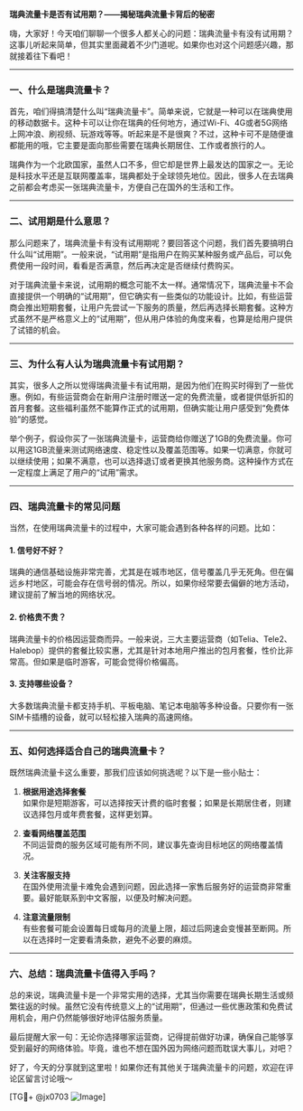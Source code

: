 **瑞典流量卡是否有试用期？——揭秘瑞典流量卡背后的秘密**

嗨，大家好！今天咱们聊聊一个很多人都关心的问题：瑞典流量卡有没有试用期？这事儿听起来简单，但其实里面藏着不少门道呢。如果你也对这个问题感兴趣，那就接着往下看吧！

---

### 一、什么是瑞典流量卡？

首先，咱们得搞清楚什么叫“瑞典流量卡”。简单来说，它就是一种可以在瑞典使用的移动数据卡。这种卡可以让你在瑞典的任何地方，通过Wi-Fi、4G或者5G网络上网冲浪、刷视频、玩游戏等等。听起来是不是很爽？不过，这种卡可不是随便谁都能用的哦，它主要是面向那些需要在瑞典长期居住、工作或者旅行的人。

瑞典作为一个北欧国家，虽然人口不多，但它却是世界上最发达的国家之一。无论是科技水平还是互联网覆盖率，瑞典都处于全球领先地位。因此，很多人在去瑞典之前都会考虑买一张瑞典流量卡，方便自己在国外的生活和工作。

---

### 二、试用期是什么意思？

那么问题来了，瑞典流量卡有没有试用期呢？要回答这个问题，我们首先要搞明白什么叫“试用期”。一般来说，“试用期”是指用户在购买某种服务或产品后，可以免费使用一段时间，看看是否满意，然后再决定是否继续付费购买。

对于瑞典流量卡来说，试用期的概念可能不太一样。通常情况下，瑞典流量卡不会直接提供一个明确的“试用期”，但它确实有一些类似的功能设计。比如，有些运营商会推出短期套餐，让用户先尝试一下服务的质量，然后再选择长期套餐。这种方式虽然不是严格意义上的“试用期”，但从用户体验的角度来看，也算是给用户提供了试错的机会。

---

### 三、为什么有人认为瑞典流量卡有试用期？

其实，很多人之所以觉得瑞典流量卡有试用期，是因为他们在购买时得到了一些优惠。例如，有些运营商会在新用户注册时赠送一定的免费流量，或者提供低折扣的首月套餐。这些福利虽然不能算作正式的试用期，但确实能让用户感受到“免费体验”的感觉。

举个例子，假设你买了一张瑞典流量卡，运营商给你赠送了1GB的免费流量。你可以用这1GB流量来测试网络速度、稳定性以及覆盖范围等。如果一切满意，你就可以继续使用；如果不满意，也可以选择退订或者更换其他服务商。这种操作方式在一定程度上满足了用户的“试用”需求。

---

### 四、瑞典流量卡的常见问题

当然，在使用瑞典流量卡的过程中，大家可能会遇到各种各样的问题。比如：

#### 1. **信号好不好？**
   瑞典的通信基础设施非常完善，尤其是在城市地区，信号覆盖几乎无死角。但在偏远乡村地区，可能会存在信号弱的情况。所以，如果你经常要去偏僻的地方活动，建议提前了解当地的网络状况。

#### 2. **价格贵不贵？**
   瑞典流量卡的价格因运营商而异。一般来说，三大主要运营商（如Telia、Tele2、Halebop）提供的套餐比较实惠，尤其是针对本地用户推出的包月套餐，性价比非常高。但如果是临时游客，可能会觉得价格偏高。

#### 3. **支持哪些设备？**
   大多数瑞典流量卡都支持手机、平板电脑、笔记本电脑等多种设备。只要你有一张SIM卡插槽的设备，就可以轻松接入瑞典的高速网络。

---

### 五、如何选择适合自己的瑞典流量卡？

既然瑞典流量卡这么重要，那我们应该如何挑选呢？以下是一些小贴士：

1. **根据用途选择套餐**  
   如果你是短期游客，可以选择按天计费的临时套餐；如果是长期居住者，则建议选择包月或年费套餐，这样更划算。

2. **查看网络覆盖范围**  
   不同运营商的服务区域可能有所不同，建议事先查询目标地区的网络覆盖情况。

3. **关注客服支持**  
   在国外使用流量卡难免会遇到问题，因此选择一家售后服务好的运营商非常重要。最好能联系到中文客服，以便及时解决问题。

4. **注意流量限制**  
   有些套餐可能会设置每日或每月的流量上限，超过后网速会变慢甚至断网。所以在选择时一定要看清条款，避免不必要的麻烦。

---

### 六、总结：瑞典流量卡值得入手吗？

总的来说，瑞典流量卡是一个非常实用的选择，尤其当你需要在瑞典长期生活或频繁往返的时候。虽然它没有传统意义上的“试用期”，但通过一些优惠政策和免费试用机会，用户仍然能够很好地评估服务质量。

最后提醒大家一句：无论你选择哪家运营商，记得提前做好功课，确保自己能够享受到最好的网络体验。毕竟，谁也不想在国外因为网络问题而耽误大事儿，对吧？

好了，今天的分享就到这里啦！如果你还有其他关于瑞典流量卡的问题，欢迎在评论区留言讨论哦～  

[TG💪+ @jx0703 ![Image](https://github.com/user-attachments/assets/dbca1d08-cadb-493c-b0ec-ad6f7a83f270)]